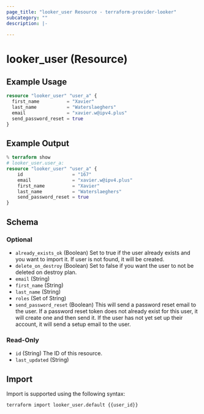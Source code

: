 ```yaml
---
page_title: "looker_user Resource - terraform-provider-looker"
subcategory: ""
description: |-
  
---
```

# looker_user (Resource)

## Example Usage
```terraform
resource "looker_user" "user_a" {
  first_name          = "Xavier"
  last_name           = "Waterslaeghers"
  email               = "xavier.w@ipv4.plus"
  send_password_reset = true
}
```

## Example Output
```terraform
% terraform show
# looker_user.user_a:
resource "looker_user" "user_a" {
    id                  = "167"
    email               = "xavier.w@ipv4.plus"
    first_name          = "Xavier"
    last_name           = "Waterslaeghers"
    send_password_reset = true
}
```

<!-- schema generated by tfplugindocs -->
## Schema

### Optional

- `already_exists_ok` (Boolean) Set to true if the user already exists and you want to import it. If user is not found, it will be created.
- `delete_on_destroy` (Boolean) Set to false if you want the user to not be deleted on destroy plan.
- `email` (String)
- `first_name` (String)
- `last_name` (String)
- `roles` (Set of String)
- `send_password_reset` (Boolean) This will send a password reset email to the user. If a password reset token does not already exist for this user, it will create one and then send it. If the user has not yet set up their account, it will send a setup email to the user.

### Read-Only

- `id` (String) The ID of this resource.
- `last_updated` (String)
## Import
Import is supported using the following syntax:
```shell
terraform import looker_user.default {{user_id}}
```